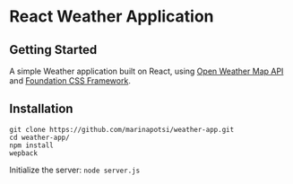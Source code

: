 # React Weather Application

## Getting Started

A simple Weather application built on React, using [Open Weather Map API](https://openweathermap.org/api) and [Foundation CSS Framework](http://foundation.zurb.com/).

<!-- ## Demo

A working demo is on [http://openweathermap-app.herokuapp.com/](http://openweathermap-app.herokuapp.com/)
 -->

## Installation

```
git clone https://github.com/marinapotsi/weather-app.git
cd weather-app/
npm install
wepback
```

Initialize the server: `node server.js`

